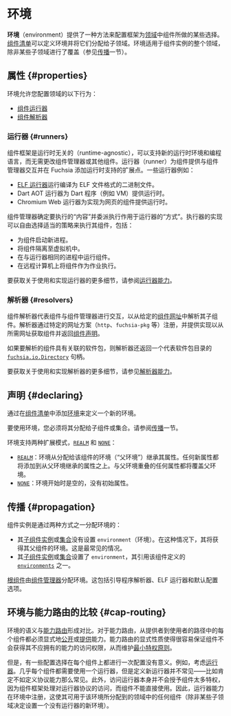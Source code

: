 <!--
# Environments
 -->
# 环境

<!--
*Environments* provide a way to configure certain choices the framework makes
for components in a [realm][doc-realms].
[Component manifests][doc-component-manifests] may define environments and
assign them to child realms. An environment applies to a component instance's
entire realm, unless some sub-realm overrides it (see
[Propagation](#propagation)).
 -->
**环境**（environment）提供了一种方法来配置框架为[领域][doc-realms]中组件所做的某些选择。[组件清单][doc-component-manifests]可以定义环境并将它们分配给子领域。环境适用于组件实例的整个领域，除非某些子领域进行了覆盖（参见[传播](#propagation)一节）。

<!--
## Properties {#properties}
 -->
## 属性 {#properties}

<!--
Environments let you configure the following behavior of a realm:
 -->
环境允许您配置领域的以下行为：

<!--
-   [Component runners](#runners)
-   [Component resolvers](#resolvers)
 -->
-   [组件运行器](#runners)
-   [组件解析器](#resolvers)

<!--
### Runners {#runners}
 -->
### 运行器 {#runners}

<!--
The component framework is runtime-agnostic and can support new runtime
environments and programming languages without requiring changes to
component manager or to other components. Runners provide the extension point
for components to interact with component manager and add runtime support to
Fuchsia. Some example runners are:
 -->
组件框架是运行时无关的（runtime-agnostic），可以支持新的运行时环境和编程语言，而无需更改组件管理器或其他组件。运行器（runner）为组件提供与组件管理器交互并在 Fuchsia 添加运行时支持的扩展点。一些运行器例如：

<!--
-   The [ELF runner][elf-runner] runs binaries compiled to the ELF file format.
-   The Dart AOT runner provides a runtime for Dart programs, such as a VM.
-   The Chromium web runner provides a runtime for components implemented as web
    pages.
 -->
-   [ELF 运行器][elf-runner]运行编译为 ELF 文件格式的二进制文件。
-   Dart AOT 运行器为 Dart 程序（例如 VM）提供运行时。
-   Chromium Web 运行器为实现为网页的组件提供运行时。

<!--
Component manager identifies _what_ to execute and delegates _how_ execution
works to the runner. Runner implementations are free to choose an appropriate
strategy for executing their components, including:
 -->
组件管理器确定要执行的“内容”并委派执行作用于运行器的“方式”。执行器的实现可以自由选择适当的策略来执行其组件，包括：

<!--
-   Start a new process for the component.
-   Isolate the component within a virtual machine.
-   Run the component in the same process as the runner.
-   Execute the component as a job on a remote computer.
 -->
-   为组件启动新进程。
-   将组件隔离至虚拟机中。
-   在与运行器相同的进程中运行组件。
-   在远程计算机上将组件作为作业执行。

<!--
For more details on using and implementing runners, see
[runner capabilities](capabilities/runners.md).
 -->
要获取关于使用和实现运行器的更多细节，请参阅[运行器能力](capabilities/runners.md)。

<!--
### Resolvers {#resolvers}
 -->
### 解析器 {#resolvers}

<!--
Component resolvers interact with component manager on behalf of a component to
resolve its children from a given [component URL][glossary.component-url].
Resolvers are registered with a particular URL scheme (`http`, `fuchsia-pkg`, etc.)
and provide an implementation to fetch the component from the desired URL and
return a [component declaration][glossary.component-declaration].
 -->
组件解析器代表组件与组件管理器进行交互，以从给定的[组件网址][glossary.component-url]中解析其子组件。解析器通过特定的网址方案（`http`、`fuchsia-pkg` 等）注册，并提供实现以从所需网址获取组件并返回[组件声明][glossary.component-declaration]。

<!--
If the component being resolved has an associated package, the resolver also
returns a [`fuchsia.io.Directory`][fidl-directory] handle representing the
package directory.
 -->
如果要解析的组件具有关联的软件包，则解析器还返回一个代表软件包目录的 [`fuchsia.io.Directory`][fidl-directory] 句柄。

<!--
For more details on using and implementing resolvers, see
[resolver capabilities](capabilities/resolvers.md).
 -->
要获取关于使用和实现解析器的更多细节，请参见[解析器能力](capabilities/resolvers.md)。

<!--
## Declaring {#declaring}
 -->
## 声明 {#declaring}

<!--
Define a new environment by adding an [environments][doc-environments]
declaration to a [component manifest][doc-component-manifests].
 -->
通过在[组件清单][doc-component-manifests]中添加[环境][doc-environments]来定义一个新的环境。

<!--
For an environment to be used, you must assign it to a child or collection. See
[Propagation](#propagation).
 -->
要使用环境，您必须将其分配给子组件或集合。请参阅[传播](#propagation)一节。

<!--
Environments support two modes of extension, [`REALM`][fidl-extends] or
[`NONE`][fidl-extends]:
 -->
环境支持两种扩展模式，[`REALM`][fidl-extends] 和 [`NONE`][fidl-extends]：

<!--
-   [`REALM`][fidl-extends]: The environment inherits its properties from the
    environment that was assigned to this component (the "parent environment").
    Any new properties will be added on top of those inherited from the parent
    environment. Any properties that overlap with the parent environment will
    override the parent.
-   [`NONE`][fidl-extends]: The environment starts empty, with no initial
    properties.
 -->
-   [`REALM`][fidl-extends]：环境从分配给该组件的环境（“父环境”）继承其属性。任何新属性都将添加到从父环境继承的属性之上。与父环境重叠的任何属性都将覆盖父环境。
-   [`NONE`][fidl-extends]：环境开始时是空的，没有初始属性。

<!--
## Propagation {#propagation}
 -->
## 传播 {#propagation}

<!--
A component instance is assigned an environment in one of two ways:
 -->
组件实例是通过两种方式之一分配环境的：

<!--
-   Its [child][doc-children] or [collection][doc-collections] does not
    have `environment` set. In this case, it will receive its parent's
    environment. This is the most common case.
-   Its [child][doc-children] or [collection][doc-collections] sets
    `environment`, which refers to one of the [`environments`][doc-environments]
    defined by this component.
 -->
-   其[子组件实例][doc-children]或[集合][doc-collections]没有设置 `environment`（环境）。在这种情况下，其将获得其父组件的环境。这是最常见的情况。
-   其[子组件实例][doc-children]或[集合][doc-collections]设置了 `environment`，其引用该组件定义的 [`environments`][doc-environments] 之一。

<!--
The [root component][doc-root-component] is assigned an environment by
[component manager][doc-component-manager]. This includes a bootstrap resolver,
the [ELF runner][doc-elf-runner], and default configuration options.
 -->
[根组件][doc-root-component]由[组件管理器][doc-component-manager]分配环境。这包括引导程序解析器、ELF 运行器和默认配置选项。

<!--
## Environments vs. capability routing {#cap-routing}
 -->
## 环境与能力路由的比较 {#cap-routing}

<!--
The semantics of environments contrast with
[capability routing][doc-capability-routing]. With capability routing, a
capability must be explicitly [exposed][doc-expose] or [offered][doc-offer] by
every component in the path from the provider to the consumer. The explicit
nature of capability routing makes it easy to guarantee that components don't
receive access to capabilities they shouldn't have, thus maintaining the
[principle of least privilege][wiki-least-privilege].
 -->
环境的语义与[能力路由][doc-capability-routing]形成对比。对于能力路由，从提供者到使用者的路径中的每个组件都必须显式地[公开][doc-expose]或[提供][doc-offer]能力。能力路由的显式性质使得很容易保证组件不会获得其不应拥有的能力的访问权限，从而维护[最小特权原则][wiki-least-privilege]。

<!--
However, there are some configuration choices that don't make sense to configure
on a per-component basis. For example, consider [runners][doc-runners]. Almost
every component needs to use a runner, but defining a new runner is not very
common -- certainly less common than defining a protocol capability, for
instance. Furthermore, access to a runner doesn't inherently grant a component
much privilege, for the component framework mediates access to the runner's
protocol and the component can't use that protocol directly. Therefore, runner
capabilities are registered in an environment, which makes them available to any
component in the realm to which that environment was assigned (unless some
sub-realm decides to set a new environment with the runner absent).
 -->
但是，有一些配置选择在每个组件上都进行一次配置没有意义。例如，考虑[运行器][doc-runners]。几乎每个组件都需要使用一个运行器，但是定义新运行器并不常见——比如肯定不如定义协议能力那么常见。此外，访问运行器本身并不会授予组件太多特权，因为组件框架处理对运行器协议的访问，而组件不能直接使用。因此，运行器能力在环境中注册，这使其可用于该环境所分配到的领域中的任何组件（除非某些子领域决定设置一个没有运行器的新环境）。

[glossary.component-url]: /glossary/README.md#component-url
[glossary.component-declaration]: /glossary/README.md#component-declaration
[doc-capability-routing]: ./capabilities/README.md#routing
[doc-children]: https://fuchsia.dev/reference/cml#children
[doc-collections]: https://fuchsia.dev/reference/cml#collections
[doc-component-manager]: ./component_manager.md
[doc-root-component]: ./component_manager.md#booting-the-system
[doc-component-manifests]: ./component_manifests.md
[doc-elf-runner]: ./elf_runner.md
[doc-environments]: https://fuchsia.dev/reference/cml#environments
[doc-expose]: https://fuchsia.dev/reference/cml#expose
[doc-offer]: https://fuchsia.dev/reference/cml#offer
[doc-realms]: ./realms.md
[doc-runners]: ./capabilities/runners.md
[doc-use]: https://fuchsia.dev/reference/cml#use
[elf-runner]: /concepts/components/v2/elf_runner.md
[fidl-directory]: /sdk/fidl/fuchsia.io/directory.fidl
[fidl-extends]: /sdk/fidl/fuchsia.component.decl/environment.fidl
[wiki-least-privilege]: https://en.wikipedia.org/wiki/Principle_of_least_privilege

